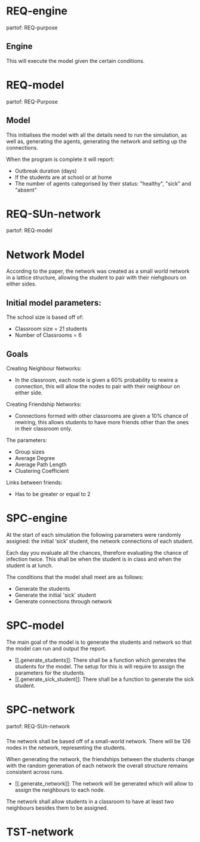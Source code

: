 # REQ-engine
partof: REQ-purpose
###
## Engine
This will execute the model given the certain conditions.


# REQ-model
partof: REQ-Purpose
###
## Model


This initialises the model with all the details need to run the simulation, as well as, generating the agents, generating the network and setting up the connections. 

When the program is complete it will report:
- Outbreak duration (days)
- If the students are at school or at home
- The number of agents categorised by their status: "healthy", "sick" and "absent"


# REQ-SUn-network
partof: REQ-model
###
# Network Model

According to the paper, the network was created as a small world network in a lattice structure, allowing the student to pair with their niehgbours on either sides.

## Initial model parameters:

The school size is based off of:
- Classroom size = 21 students
- Number of Classrooms = 6


## Goals 

Creating Neighbour Networks:
- In the classroom, each node is given a 60% probability to rewire a connection, this will allow the nodes to pair with their neighbour on either side.

Creating Friendship Networks:
- Connections formed with other classrooms are given a 10% chance of rewiring, this allows students to have more friends other than the ones in their classroom only.

The parameters:

- Group sizes
- Average Degree
- Average Path Length
- Clustering Coefficient

Links between friends:
- Has to be greater or equal to 2


# SPC-engine
At the start of each simulation the following parameters were randomly assigned: the initial ‘sick’ student, the network connections of each student.

Each day you evaluate all the chances, therefore evaluating the chance of infection twice. This shall be when the student is in class and when the student is at lunch.


The conditions that the model shall meet are as follows:

- Generate the students
- Generate the initial 'sick' student
- Generate connections through network


# SPC-model
The main goal of the model is to generate the students and network so that the model can run and output the report.

- [[.generate_students]]: There shall be a function which generates the students for the model. The setup for this is will require to assign the parameters for the students. 
- [[.generate_sick_student]]: There shall be a function to generate the sick student.


# SPC-network
partof: REQ-SUn-network
###
The network shall be based off of a small-world network. There will be 126 nodes in the network, representing the students.

When generating the network, the friendships between the students change with the random generation of each network the overall structure remains consistent across runs.
- [[.generate_network]]: The network will be generated which will allow to assign the neighbours to each node.

The network shall allow students in a classroom to have at least two neighbours besides them to be assigned.


# TST-network
